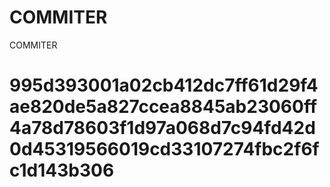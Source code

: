 # COMMITER
COMMITER






# 995d393001a02cb412dc7ff61d29f4ae820de5a827ccea8845ab23060ff4a78d78603f1d97a068d7c94fd42d0d45319566019cd33107274fbc2f6fc1d143b306
